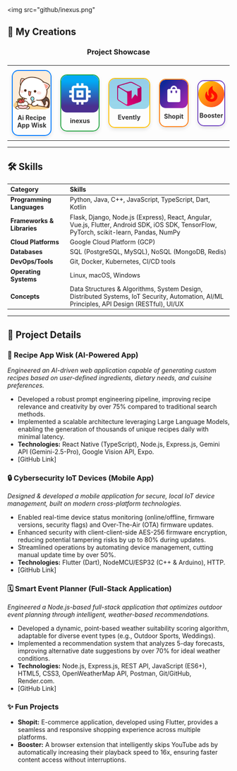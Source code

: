 <div align="center">
  <br>
  <br>
</div>

<img src="github/inexus.png"

## 🚀 My Creations

<div align="center">
  <h3>Project Showcase</h3>
  <table style="width:100%; border-collapse: collapse; margin-top: 20px;">
    <tr>
      <td style="padding: 10px; text-align: center;">
        <a href="https://github.com/your-github-repo-link-for-wisk" style="text-decoration: none; display: block; border: 2px solid #007BFF; border-radius: 15px; overflow: hidden; box-shadow: 0 4px 8px rgba(0,0,0,0.1); transition: transform 0.2s;">
          <img src="github/mylogo.png" alt="Recipe App Wisk Logo" style="width: 100%; height: auto; display: block; border-radius: 13px;">
          <p style="margin-top: 10px; color: #333; font-weight: bold;">Ai Recipe App Wisk</p>
        </a>
      </td>
      <td style="padding: 10px; text-align: center;">
        <a href="https://github.com/your-github-repo-link-for-iot-devices" style="text-decoration: none; display: block; border: 2px solid #28a745; border-radius: 15px; overflow: hidden; box-shadow: 0 4px 8px rgba(0,0,0,0.1); transition: transform 0.2s;">
          <img src="github/inexus.png" alt="Cybersecurity IoT Devices Logo" style="width: 100%; height: auto; display: block; border-radius: 13px;">
          <p style="margin-top: 10px; color: #333; font-weight: bold;">inexus</p>
        </a>
      </td>
      <td style="padding: 10px; text-align: center;">
        <a href="https://github.com/your-github-repo-link-for-event-planner" style="text-decoration: none; display: block; border: 2px solid #ffc107; border-radius: 15px; overflow: hidden; box-shadow: 0 4px 8px rgba(0,0,0,0.1); transition: transform 0.2s;">
          <img src="github/FreeVector-Box-Logo copy.jpg" alt="Smart Event Planner Logo" style="width: 100%; height: auto; display: block; border-radius: 13px;">
          <p style="margin-top: 10px; color: #333; font-weight: bold;">Evently</p>
        </a>
      </td>
      <td style="padding: 10px; text-align: center;">
        <a href="https://github.com/your-github-repo-link-for-shopit" style="text-decoration: none; display: block; border: 2px solid #fd7e14; border-radius: 15px; overflow: hidden; box-shadow: 0 4px 8px rgba(0,0,0,0.1); transition: transform 0.2s;">
          <img src="github/play_store_512.png" alt="Shopit Logo" style="width: 100%; height: auto; display: block; border-radius: 13px;">
          <p style="margin-top: 10px; color: #333; font-weight: bold;">Shopit</p>
        </a>
      </td>
      <td style="padding: 10px; text-align: center;">
        <a href="https://github.com/your-github-repo-link-for-booster" style="text-decoration: none; display: block; border: 2px solid #6f42c1; border-radius: 15px; overflow: hidden; box-shadow: 0 4px 8px rgba(0,0,0,0.1); transition: transform 0.2s;">
          <img src="github/icon-192.png" alt="Booster Logo" style="width: 100%; height: auto; display: block; border-radius: 13px;">
          <p style="margin-top: 10px; color: #333; font-weight: bold;">Booster</p>
        </a>
      </td>
    </tr>
  </table>
</div>

---

## 🛠️ Skills

| Category              | Skills                                                                                                   |
| :-------------------- | :------------------------------------------------------------------------------------------------------- |
| **Programming Languages** | Python, Java, C++, JavaScript, TypeScript, Dart, Kotlin |
| **Frameworks & Libraries** | Flask, Django, Node.js (Express), React, Angular, Vue.js, Flutter, Android SDK, iOS SDK, TensorFlow, PyTorch, scikit-learn, Pandas, NumPy |
| **Cloud Platforms** | Google Cloud Platform (GCP) |
| **Databases** | SQL (PostgreSQL, MySQL), NoSQL (MongoDB, Redis) |
| **DevOps/Tools** | Git, Docker, Kubernetes, CI/CD tools |
| **Operating Systems** | Linux, macOS, Windows |
| **Concepts** | Data Structures & Algorithms, System Design, Distributed Systems, IoT Security, Automation, AI/ML Principles, API Design (RESTful), UI/UX|

---

## 📂 Project Details

### 🍲 Recipe App Wisk (AI-Powered App)
*Engineered an AI-driven web application capable of generating custom recipes based on user-defined ingredients, dietary needs, and cuisine preferences.*
-   Developed a robust prompt engineering pipeline, improving recipe relevance and creativity by over 75% compared to traditional search methods.
-   Implemented a scalable architecture leveraging Large Language Models, enabling the generation of thousands of unique recipes daily with minimal latency.
-   **Technologies:** React Native (TypeScript), Node.js, Express.js, Gemini API (Gemini-2.5-Pro), Google Vision API, Expo.
-   [GitHub Link]

### 🔒 Cybersecurity IoT Devices (Mobile App)
*Designed & developed a mobile application for secure, local IoT device management, built on modern cross-platform technologies.*
-   Enabled real-time device status monitoring (online/offline, firmware versions, security flags) and Over-The-Air (OTA) firmware updates.
-   Enhanced security with client-client-side AES-256 firmware encryption, reducing potential tampering risks by up to 80% during updates.
-   Streamlined operations by automating device management, cutting manual update time by over 50%.
-   **Technologies:** Flutter (Dart), NodeMCU/ESP32 (C++ & Arduino), HTTP.
-   [GitHub Link]

### 🗓️ Smart Event Planner (Full-Stack Application)
*Engineered a Node.js-based full-stack application that optimizes outdoor event planning through intelligent, weather-based recommendations.*
-   Developed a dynamic, point-based weather suitability scoring algorithm, adaptable for diverse event types (e.g., Outdoor Sports, Weddings).
-   Implemented a recommendation system that analyzes 5-day forecasts, improving alternative date suggestions by over 70% for ideal weather conditions.
-   **Technologies:** Node.js, Express.js, REST API, JavaScript (ES6+), HTML5, CSS3, OpenWeatherMap API, Postman, Git/GitHub, Render.com.
-   [GitHub Link]

### ✨ Fun Projects

-   **Shopit:** E-commerce application, developed using Flutter, provides a seamless and responsive shopping experience across multiple platforms.
-   **Booster:** A browser extension that intelligently skips YouTube ads by automatically increasing their playback speed to 16x, ensuring faster content access without interruptions.
